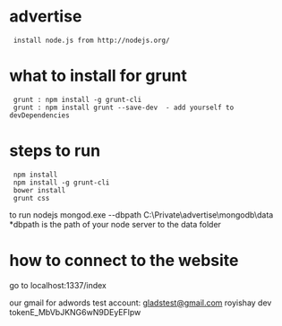 advertise
=========

     install node.js from http://nodejs.org/

what to install for grunt
=============================
     grunt : npm install -g grunt-cli
     grunt : npm install grunt --save-dev  - add yourself to devDependencies

steps to run
===============
     npm install
     npm install -g grunt-cli
     bower install
     grunt css


to run nodejs
mongod.exe --dbpath C:\Private\advertise\mongodb\data
*dbpath is the path of your node server to the data folder

how to connect to the website
==============================
go to localhost:1337/index

our gmail for adwords test account:
gladstest@gmail.com
royishay
dev tokenE_MbVbJKNG6wN9DEyEFlpw